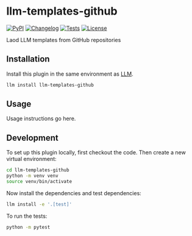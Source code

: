 # llm-templates-github

[![PyPI](https://img.shields.io/pypi/v/llm-templates-github.svg)](https://pypi.org/project/llm-templates-github/)
[![Changelog](https://img.shields.io/github/v/release/simonw/llm-templates-github?include_prereleases&label=changelog)](https://github.com/simonw/llm-templates-github/releases)
[![Tests](https://github.com/simonw/llm-templates-github/actions/workflows/test.yml/badge.svg)](https://github.com/simonw/llm-templates-github/actions/workflows/test.yml)
[![License](https://img.shields.io/badge/license-Apache%202.0-blue.svg)](https://github.com/simonw/llm-templates-github/blob/main/LICENSE)

Laod LLM templates from GitHub repositories

## Installation

Install this plugin in the same environment as [LLM](https://llm.datasette.io/).
```bash
llm install llm-templates-github
```
## Usage

Usage instructions go here.

## Development

To set up this plugin locally, first checkout the code. Then create a new virtual environment:
```bash
cd llm-templates-github
python -m venv venv
source venv/bin/activate
```
Now install the dependencies and test dependencies:
```bash
llm install -e '.[test]'
```
To run the tests:
```bash
python -m pytest
```

